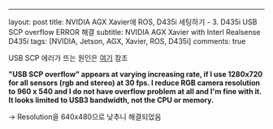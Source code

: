 ---
layout: post
title: NVIDIA AGX Xavier에 ROS, D435i 세팅하기 - 3. D435i USB SCP overflow ERROR 해결
subtitle: NVIDIA AGX Xavier with Interl Realsense D435i
tags: [NVIDIA, Jetson, AGX, Xavier, ROS, D435i]
comments: true


USB SCP 에러가 뜨는 원인은 [여기](https://community.intel.com/t5/Items-with-no-label/D435-Windows-10-USB-SCP-overflow-depends-on-resolution-no/td-p/572017) 참조

**"USB SCP overflow" appears at varying increasing rate, if I use 1280x720 for all sensors (rgb and stereo) at 30 fps. I reduce RGB camera resolution to 960 x 540 and I do not have overflow problem at all and I'm fine with it. It looks limited to USB3 bandwidth, not the CPU or memory.**

-> Resolution을 640x480으로 낮추니 해결되었음
